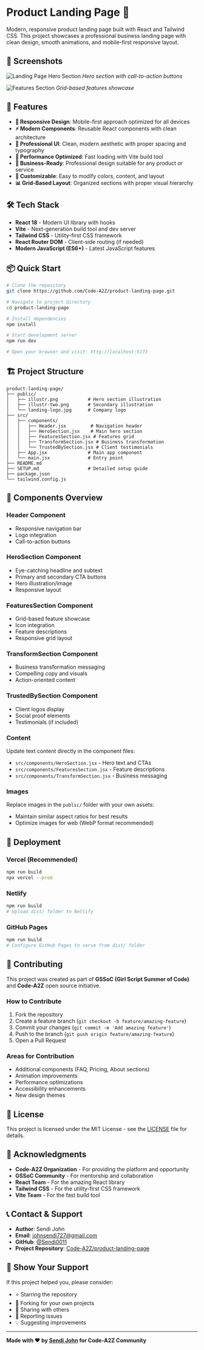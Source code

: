 # Product Landing Page 🚀

Modern, responsive product landing page built with React and Tailwind CSS. This project showcases a professional business landing page with clean design, smooth animations, and mobile-first responsive layout.

## 📸 Screenshots

![Landing Page Hero Section](./public/screenshot-hero.png)
*Hero section with call-to-action buttons*

![Features Section](./public/screenshot-features.png)
*Grid-based features showcase*

## 🌟 Features

- **📱 Responsive Design**: Mobile-first approach optimized for all devices
- **⚡ Modern Components**: Reusable React components with clean architecture
- **🎨 Professional UI**: Clean, modern aesthetic with proper spacing and typography
- **🚀 Performance Optimized**: Fast loading with Vite build tool
- **💼 Business-Ready**: Professional design suitable for any product or service
- **🔧 Customizable**: Easy to modify colors, content, and layout
- **📊 Grid-Based Layout**: Organized sections with proper visual hierarchy

## 🛠 Tech Stack

- **React 18** - Modern UI library with hooks
- **Vite** - Next-generation build tool and dev server
- **Tailwind CSS** - Utility-first CSS framework
- **React Router DOM** - Client-side routing (if needed)
- **Modern JavaScript (ES6+)** - Latest JavaScript features

## 📦 Quick Start

```bash
# Clone the repository
git clone https://github.com/Code-A2Z/product-landing-page.git

# Navigate to project directory
cd product-landing-page

# Install dependencies
npm install

# Start development server
npm run dev

# Open your browser and visit: http://localhost:5173
```

## 🏗 Project Structure

```
product-landing-page/
├── public/
│   ├── illustr.png           # Hero section illustration
│   ├── illustr-two.png       # Secondary illustration
│   └── landing-logo.jpg      # Company logo
├── src/
│   ├── components/
│   │   ├── Header.jsx         # Navigation header
│   │   ├── HeroSection.jsx    # Main hero section
│   │   ├── FeaturesSection.jsx # Features grid
│   │   ├── TransformSection.jsx # Business transformation
│   │   └── TrustedBySection.jsx # Client testimonials
│   ├── App.jsx               # Main app component
│   └── main.jsx              # Entry point
├── README.md
├── SETUP.md                  # Detailed setup guide
├── package.json
└── tailwind.config.js
```

## 🎯 Components Overview

### Header Component
- Responsive navigation bar
- Logo integration
- Call-to-action buttons

### HeroSection Component
- Eye-catching headline and subtext
- Primary and secondary CTA buttons
- Hero illustration/image
- Responsive layout

### FeaturesSection Component
- Grid-based feature showcase
- Icon integration
- Feature descriptions
- Responsive grid layout

### TransformSection Component
- Business transformation messaging
- Compelling copy and visuals
- Action-oriented content

### TrustedBySection Component
- Client logos display
- Social proof elements
- Testimonials (if included)


### Content
Update text content directly in the component files:
- `src/components/HeroSection.jsx` - Hero text and CTAs
- `src/components/FeaturesSection.jsx` - Feature descriptions
- `src/components/TransformSection.jsx` - Business messaging

### Images
Replace images in the `public/` folder with your own assets:
- Maintain similar aspect ratios for best results
- Optimize images for web (WebP format recommended)

## 🚀 Deployment

### Vercel (Recommended)
```bash
npm run build
npx vercel --prod
```

### Netlify
```bash
npm run build
# Upload dist/ folder to Netlify
```

### GitHub Pages
```bash
npm run build
# Configure GitHub Pages to serve from dist/ folder
```

## 🤝 Contributing

This project was created as part of **GSSoC (Girl Script Summer of Code)** and **Code-A2Z** open source initiative.

### How to Contribute
1. Fork the repository
2. Create a feature branch (`git checkout -b feature/amazing-feature`)
3. Commit your changes (`git commit -m 'Add amazing feature'`)
4. Push to the branch (`git push origin feature/amazing-feature`)
5. Open a Pull Request

### Areas for Contribution
- Additional components (FAQ, Pricing, About sections)
- Animation improvements
- Performance optimizations
- Accessibility enhancements
- New design themes

## 📄 License

This project is licensed under the MIT License - see the [LICENSE](LICENSE) file for details.

## 🙏 Acknowledgments

- **Code-A2Z Organization** - For providing the platform and opportunity
- **GSSoC Community** - For mentorship and collaboration
- **React Team** - For the amazing React library
- **Tailwind CSS** - For the utility-first CSS framework
- **Vite Team** - For the fast build tool

## 📞 Contact & Support

- **Author**: Sendi John
- **Email**: johnsendi727@gmail.com
- **GitHub**: [@Sendi0011](https://github.com/Sendi0011)
- **Project Repository**: [Code-A2Z/product-landing-page](https://github.com/Code-A2Z/product-landing-page)

## 🌟 Show Your Support

If this project helped you, please consider:
- ⭐ Starring the repository
- 🍴 Forking for your own projects
- 📢 Sharing with others
- 🐛 Reporting issues
- 💡 Suggesting improvements

---

**Made with ❤️ by [Sendi John](https://github.com/Sendi0011) for Code-A2Z Community**